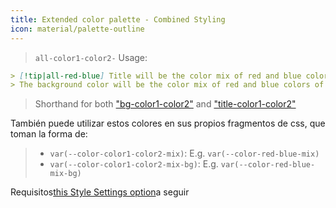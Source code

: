 ```yaml
---
title: Extended color palette - Combined Styling
icon: material/palette-outline
---
```

> `all-color1-color2-`
Usage:
```md
> [!tip|all-red-blue] Title will be the color mix of red and blue colors of this theme
> The background color will be the color mix of red and blue colors of this theme
```
> Shorthand for both ["bg-color1-color2"](。/bg-styling/page-10.md) and ["title-color1-color2"](。/title-styling/page-10.md)

También puede utilizar estos colores en sus propios fragmentos de css, que toman la forma de:
> - `var(--color-color1-color2-mix)`: E.g. `var(--color-red-blue-mix)`
> - `var(--color-color1-color2-mix-bg)`: E.g. `var(--color-red-blue-mix-bg)`


Requisitos[this Style Settings option](。/。/Style-Settings/Editor/Accent-Colors/index.md#enabled-extended-color-palette)a seguir
